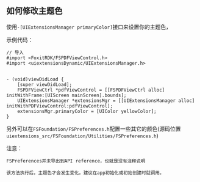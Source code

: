 ## 如何修改主题色

使用`-[UIExtensionsManager primaryColor]`接口来设置你的主题色，

示例代码：
```objc
// 导入
#import <FoxitRDK/FSPDFViewControl.h>
#import <uiextensionsDynamic/UIExtensionsManager.h>


- (void)viewDidLoad {
    [super viewDidLoad];
    FSPDFViewCtrl *pdfViewControl = [[FSPDFViewCtrl alloc] initWithFrame:[UIScreen mainScreen].bounds];
    UIExtensionsManager *extensionsMgr = [[UIExtensionsManager alloc] initWithPDFViewControl:pdfViewControl];
    extensionsMgr.primaryColor = [UIColor yellowColor];
}
```

另外可以在`FSFoundation/FSPreferences.h`配置一些其它的颜色(源码位置`uiextensions_src/FSFoundation/Utilities/FSPreferences.h`)

注意：

    FSPreferences并未导出到API reference，也就是没有注释说明

    该方法执行后，主题色才会发生变化。建议在app初始化或初始创建时就调用。



